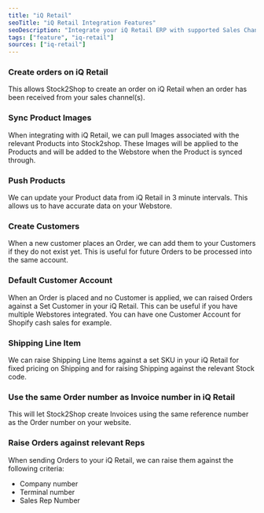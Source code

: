 ```yaml
---
title: "iQ Retail"
seoTitle: "iQ Retail Integration Features"
seoDescription: "Integrate your iQ Retail ERP with supported Sales Channels/Webstores through Stock2Shop"
tags: ["feature", "iq-retail"]
sources: ["iq-retail"]
---
```


<!-- ***NOT IN USE***

Apifact:

get_images_limit
get_order
get_product
get_products_limit
param_ignore_shipping_warehouse_code
param_skip_image_hash
param_test
param_use_customer_address
param_user_field_customer_
queue_fetch_images
tunnel_host
tunnel_password
tunnel_username

---------
iQ Retail:

param_iq_user_number
param_iq_user_password
param_cashier_number
param_currency
param_document_terms
param_delivery_method
param_delivery_note_number
param_till_number
param_document_includes_vat
param_internal_order_number
create_order
get_product
get_order
get_products
dll_path

-->

<!-- create_order -->
### Create orders on iQ Retail
This allows Stock2Shop to create an order on iQ Retail when
an order has been received from your sales channel(s).

<!-- get_images -->
### Sync Product Images
When integrating with iQ Retail, we can pull Images associated with the relevant Products into Stock2shop.
These Images will be applied to the Products and will be added to the Webstore when the Product is synced through.

<!-- get_products -->
### Push Products
We can update your Product data from iQ Retail in 3 minute intervals. This allows us to have accurate data on your 
Webstore.

<!-- param_create_customer_enabled -->
### Create Customers
When a new customer places an Order, we can add them to your Customers if they do not exist yet.
This is useful for future Orders to be processed into the same account.

<!-- param_default_customer_code -->
### Default Customer Account
When an Order is placed and no Customer is applied, we can raised Orders against a Set Customer in your iQ Retail.
This can be useful if you have multiple Webstores integrated. 
You can have one Customer Account for Shopify cash sales for example.

<!-- param_shipping_code -->
### Shipping Line Item
We can raise Shipping Line Items against a set SKU in your iQ Retail for fixed pricing on Shipping and for raising 
Shipping against the relevant Stock code.

<!-- param_use_channel_order_code -->
### Use the same Order number as Invoice number in iQ Retail
This will let Stock2Shop create Invoices using the same reference number as the Order number on your website.

<!-- END OF APIFACT-->

<!-- 
param_iq_company_number
param_iq_terminal_number
param_sales_representative_number
-->
### Raise Orders against relevant Reps
When sending Orders to your iQ Retail, we can raise them against the following criteria:

- Company number
- Terminal number
- Sales Rep Number
